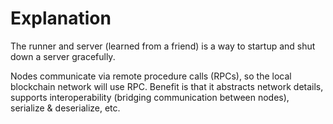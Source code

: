 # Explanation

The runner and server (learned from a friend) is a way to startup and shut down a server gracefully.

Nodes communicate via remote procedure calls (RPCs), so the local blockchain network will use RPC. Benefit is that
it abstracts network details, supports interoperability (bridging communication between nodes), serialize & deserialize, etc.

